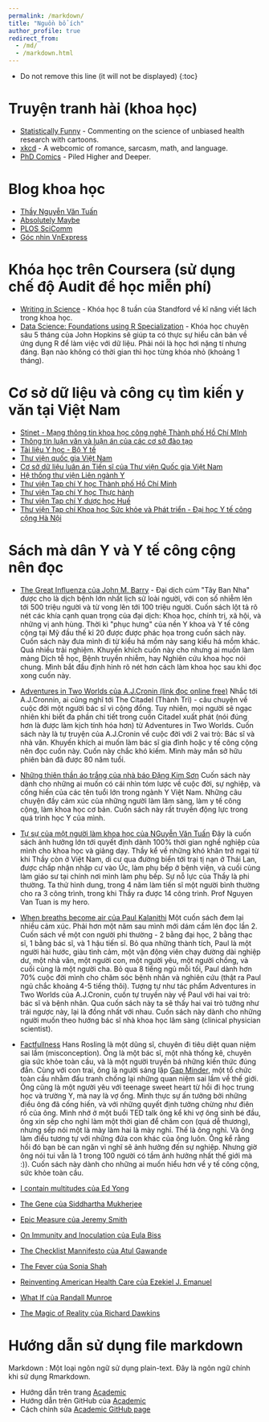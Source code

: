 ```yaml
---
permalink: /markdown/
title: "Nguồn bổ ích"
author_profile: true
redirect_from: 
  - /md/
  - /markdown.html
---
```


* Do not remove this line (it will not be displayed)
{:toc}

Truyện tranh hài (khoa học)
=====
- [Statistically Funny](https://statistically-funny.blogspot.com/) - Commenting on the science of unbiased health research with cartoons.
- [xkcd](https://xkcd.com/) - A webcomic of romance, sarcasm, math, and language.
- [PhD Comics](http://phdcomics.com/) - Piled Higher and Deeper.

Blog khoa học
=====
- [Thầy Nguyễn Văn Tuấn](https://nguyenvantuan.info/)
- [Absolutely Maybe](https://absolutelymaybe.plos.org/)
- [PLOS SciComm](https://scicomm.plos.org/)
- [Góc nhìn VnExpress](https://vnexpress.net/goc-nhin)

Khóa học trên Coursera (sử dụng chế độ Audit để học miễn phí)
=====
- [Writing in Science](https://www.coursera.org/learn/sciwrite) - Khóa học 8 tuần của Standford về kĩ năng viết lách trong khoa học.
- [Data Science: Foundations using R Specialization](https://www.coursera.org/specializations/data-science-foundations-r) - Khóa học chuyên sâu 5 tháng của John Hopkins sẽ giúp ta có thực sự hiểu căn bản về ứng dụng R để làm việc với dữ liệu. Phải nói là học hơi nặng tí nhưng đáng. Bạn nào không có thời gian thì học từng khóa nhỏ (khoảng 1 tháng).

Cơ sở dữ liệu và công cụ tìm kiến y văn tại Việt Nam
====
- [Stinet - Mạng thông tin khoa học công nghệ Thành phố Hồ Chí MInh](http://www.stinet.gov.vn/)
- [Thông tin luận văn và luận án của các cơ sở đào tạo](http://luanvan.moet.edu.vn/?page=1.31)
- [Tài liệu Y học - Bộ Y tế](http://tailieu.yte.gov.vn/)
- [Thư viện quốc gia Việt Nam](http://opac.nlv.gov.vn/pages/opac/wpid-home.html)
- [Cơ sở dữ liệu luân án Tiến sĩ của Thư viện Quốc gia Việt Nam](http://luanan.nlv.gov.vn/)
- [Hệ thống thư viện Liên ngành Y](http://lienthuvien.yte.gov.vn/)
- [Thư viện Tạp chí Y học Thành phố Hồ Chí Minh](https://yhoctphcm.ump.edu.vn/)
- [Thư viện Tạp chí Y học Thực hành](http://www.yhth.vn/thu-vien_l10.aspx)
- [Thư viện Tạp chí Y dược học Huế](http://jmp.huemed-univ.edu.vn/TkeBBTheonam.aspx)
- [Thư viện Tạp chí Khoa học Sức khỏe và Phát triển - Đại học Y tế công cộng Hà Nội](http://jhds.vn/advance-search)

Sách mà dân Y và Y tế công cộng nên đọc
====
- [The Great Influenza của John M. Barry](https://www.goodreads.com/book/show/29036.The_Great_Influenza) - Đại dịch cúm "Tây Ban Nha" được cho là dịch bệnh lớn nhất lịch sử loài người, với con số nhiễm lên tới 500 triệu người và từ vong lên tới 100 triệu người. Cuốn sách lột tả rõ nét các khía cạnh quan trọng của đại dịch: Khoa học, chính trị, xã hội, và những vị anh hùng. Thời kì "phục hưng" của nền Y khoa và Y tế công cộng tại Mỹ đầu thế kỉ 20 được được phác họa trong cuốn sách này. Cuốn sách này đưa mình đi từ kiểu há mồm này sang kiểu há mồm khác. Quá nhiều trải nghiệm. Khuyến khích cuốn này cho nhưng ai muốn làm mảng Dịch tễ học, Bệnh truyền nhiễm, hay Nghiên cứu khoa học nói chung. Mình bắt đầu định hình rõ nét hơn cách làm khoa học sau khi đọc xong cuốn này.
- [Adventures in Two Worlds của A.J.Cronin (link đọc online free)](https://archive.org/details/in.ernet.dli.2015.350313/page/n17/mode/2up) Nhắc tới A.J.Cronnin, ai cũng nghĩ tới The Citadel (Thành Trì) - câu chuyện về cuộc đời một người bác sĩ vì cộng đồng. Tuy nhiên, mọi người sẽ ngạc nhiên khi biết đa phần chi tiết trong cuốn Citadel xuất phát (nói đúng hơn là được làm kịch tính hóa hơn) từ Adventures in Two Worlds. Cuốn sách này là tự truyện của A.J.Cronin về cuộc đời với 2 vai trò: Bác sĩ và nhà văn. Khuyến khích ai muốn làm bác sĩ gia đình hoặc y tế công cộng nên đọc cuốn này. Cuốn này chắc khó kiếm. Mình mày mắn sở hữu phiên bản đã được 80 năm tuổi.
- [Những thiên thần áo trắng của nhà báo Đặng Kim Sơn](https://tiki.vn/nhung-thien-than-ao-trang-p338440.html) Cuốn sách này dành cho những ai muốn có cái nhìn tóm lược về cuộc đời, sự nghiệp, và cống hiến của các tên tuổi lớn trong ngành Y Việt Nam. Những câu chuyện đầy cảm xúc của những người làm lâm sàng, làm y tế công cộng, làm khoa học cơ bản. Cuốn sách này rất truyền động lực trong quá trình học Y của mình.
- [Tự sự của một người làm khoa học của NGuyễn Văn Tuấn](https://tiki.vn/tu-su-cua-mot-nguoi-lam-khoa-hoc-p375143.html) Đây là cuốn sách ảnh hưởng lớn tới quyết định dành 100% thời gian nghề nghiệp của mình cho khoa học và giảng dạy. Thầy kể về những khó khăn trở ngại từ khi Thầy còn ở Việt Nam, di cư qua đường biển tới trại tị nạn ở Thái Lan, được chấp nhận nhập cư vào Úc, làm phụ bếp ở bệnh viện, và cuối cùng làm giáo sư tại chính nơi mình làm phụ bếp. Sự nỗ lực của Thầy là phi thường. Ta thử hình dung, trong 4 năm làm tiến sĩ một người bình thường cho ra 3 công trình, trong khi Thầy ra được 14 công trình. Prof Nguyen Van Tuan is my hero.
- [When breaths become air của Paul Kalanithi](https://www.gatesnotes.com/Books/When-Breath-Becomes-Air) Một cuốn sách đem lại nhiều cảm xúc. Phải hơn một năm sau mình mới dám cầm lên đọc lần 2. Cuốn sách về một con người phi thường - 2 bằng đại học, 2 bằng thạc sĩ, 1 bằng bác sĩ, và 1 hậu tiến sĩ. Bỏ qua những thành tích, Paul là một người hài hước, giàu tình cảm, một vận động viên chạy đường dài nghiệp dư, một nhà văn, một người con, một người yêu, một người chồng, và cuối cùng là một người cha. Bỏ qua 8 tiếng ngủ mỗi tối, Paul dành hơn 70% cuộc đời mình cho chăm sóc bệnh nhân và nghiên cứu (thật ra Paul ngủ chắc khoảng 4-5 tiếng thôi). Tượng tự như tác phẩm Adventures in Two Worlds của A.J.Cronin, cuốn tự truyền này về Paul với hai vai trò: bác sĩ và bệnh nhân. Qua cuốn sách này ta sẽ thấy hai vai trò tưởng như trái ngược này, lại là đồng nhất với nhau. Cuốn sách này dành cho những người muốn theo hướng bác sĩ nhà khoa học lâm sàng (clinical physician scientist).
- [Factfullness](https://www.gatesnotes.com/Books/Factfulness) Hans Rosling là một dũng sĩ, chuyên đi tiêu diệt quan niệm sai lầm (misconception). Ông là một bác sĩ, một nhà thống kê, chuyên gia sức khỏe toàn cầu, và là một người truyền bá những kiến thức đúng đắn. Cùng với con trai, ông là người sáng lập [Gap Minder](https://www.gapminder.org/), một tổ chức toàn cầu nhằm đấu tranh chống lại những quan niệm sai lầm về thế giới. Ông cũng là một người yêu với teenage sweet heart từ hồi đi học trung học và trường Y, mà nay là vợ ổng. Mình thực sự ấn tưởng bởi những điều ông đã cống hiến, và với những quyết định tưởng chừng như điên rồ của ông. Mình nhớ ở một buổi TED talk ông kể khi vợ ông sinh bé đầu, ông xin sếp cho nghỉ làm một thời gian để chăm con (quá dễ thương), nhưng sếp nói một là mày làm hai là mày nghỉ. Thế là ông nghỉ. Và ông làm điều tương tự với những đứa con khác của ông luôn. Ông kể rằng hồi đó bạn bè can ngăn vì nghĩ sẽ ảnh hưởng đến sự nghiệp. Nhưng giờ ông nói tui vẫn là 1 trong 100 người có tầm ảnh hưởng nhất thế giới mà :)). Cuốn sách này dành cho những ai muốn hiểu hơn về y tế công cộng, sức khỏe toàn cầu.
- [I contain multitudes của Ed Yong](https://www.gatesnotes.com/Books/I-Contain-Multitudes)
- [The Gene của Siddhartha Mukherjee](https://www.gatesnotes.com/Books/The-Gene)
- [Epic Measure của Jeremy Smith](https://www.gatesnotes.com/Books/Epic-Measures)
- [On Immunity and Inoculation của Eula Biss](https://www.gatesnotes.com/Books/On-Immunity)
- [The Checklist Mannifesto của Atul Gawande](https://www.gatesnotes.com/Health/Can-a-Simple-Safe-Childbirth-Checklist-Save-Lives-in-Developing-Countries)
- [The Fever của Sonia Shah](https://www.gatesnotes.com/Books/The-Fever)
- [Reinventing American Health Care của Ezekiel J. Emanuel](https://www.gatesnotes.com/Books/Reinventing-American-Health-Care)

- [What If của Randall Munroe](https://www.gatesnotes.com/Books/What-If)
- [The Magic of Reality của Richard Dawkins](https://www.gatesnotes.com/Books/The-Magic-of-Reality)


Hướng dẫn sử dụng file markdown
======
Markdown
: Một loại ngôn ngữ sử dụng plain-text. Đây là ngôn ngữ chính khi sử dụng Rmarkdown.
- Hướng dẫn trên trang [Academic](https://academicpages.github.io/markdown/)
- Hướng dẫn trên GitHub của [Academic](https://github.com/academicpages/academicpages.github.io/blob/master/_pages/markdown.md)
- Cách chỉnh sửa [Academic GitHub page ](https://mmistakes.github.io/minimal-mistakes/docs/configuration/)
